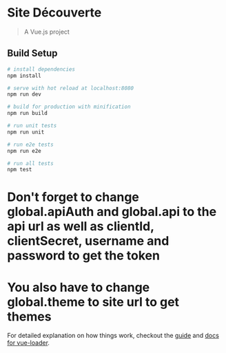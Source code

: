 # Site Découverte

> A Vue.js project

## Build Setup

``` bash
# install dependencies
npm install

# serve with hot reload at localhost:8080
npm run dev

# build for production with minification
npm run build

# run unit tests
npm run unit

# run e2e tests
npm run e2e

# run all tests
npm test
```

# Don't forget to change global.apiAuth and global.api to the api url as well as clientId, clientSecret, username and password to get the token
# You also have to change global.theme to site url to get themes

For detailed explanation on how things work, checkout the [guide](http://vuejs-templates.github.io/webpack/) and [docs for vue-loader](http://vuejs.github.io/vue-loader).
